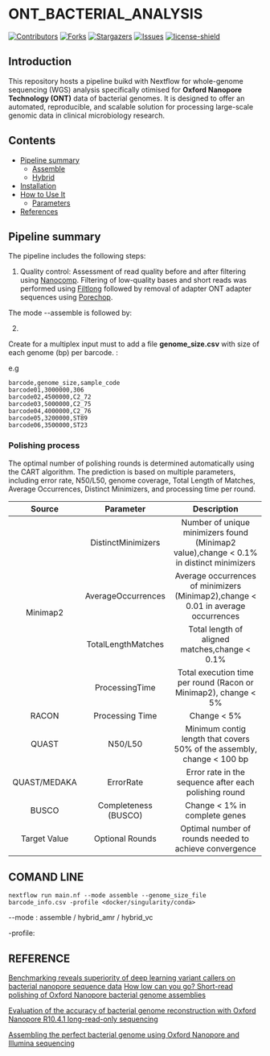 # ONT_BACTERIAL_ANALYSIS

[![Contributors][contributors-shield]][contributors-url]
[![Forks][forks-shield]][forks-url]
[![Stargazers][stars-shield]][stars-url]
[![Issues][issues-shield]][issues-url]
[![license-shield]][license-url]


## Introduction
This repository hosts a pipeline buikd with Nextflow for whole-genome sequencing (WGS) analysis specifically otimised for **Oxford Nanopore Technology (ONT)** data of bacterial genomes. It is designed to offer an automated, reproducible, and scalable solution for processing large-scale genomic data in clinical microbiology research.

## Contents
- [Pipeline summary](#pipeline-summary)
    - [Assemble](#reference-genome)
    - [Hybrid](#Hybrid)
- [Installation](#installation)
- [How to Use It](#how-to-use-it)
    - [Parameters](#parameters)
- [References](#reference)



## Pipeline summary

The pipeline includes the following steps:

1. Quality control: Assessment of read quality before and after filtering using [Nanocomp](https://github.com/wdecoster/nanocomp). Filtering of low-quality bases and short reads was performed using [Filtlong](https://github.com/rrwick/Filtlong) followed by removal of adapter ONT adapter sequences using [Porechop](https://github.com/rrwick/Porechop).

The mode --assemble is followed by:

2.  

Create for a multiplex input must to add a file **genome_size.csv**  with size of each genome (bp) per barcode. :

e.g
```
barcode,genome_size,sample_code
barcode01,3000000,306 
barcode02,4500000,C2_72
barcode03,5000000,C2_75
barcode04,4000000,C2_76
barcode05,3200000,ST89
barcode06,3500000,ST23
```


### Polishing process

The optimal number of polishing rounds is determined automatically using the CART algorithm. The prediction is based on multiple parameters, including error rate, N50/L50, genome coverage, Total Length of Matches, Average Occurrences, Distinct Minimizers, and processing time per round.

<table>
    <thead>
        <tr>
            <th align= "center"> Source </th>
            <th align= "center"> Parameter </th>
            <th align= "center"> Description </th>
        </tr>
    </thead>
    <tbody>
        <tr>
            <td rowspan="4" align="center">Minimap2 </td>
            <td align="center">DistinctMinimizers </td>
            <td align="center">Number of unique minimizers found (Minimap2 value),change < 0.1% in distinct minimizers </td>
        </tr>
        <tr>
            <td align="center">AverageOccurrences </td>
            <td align="center">Average occurrences of minimizers (Minimap2),change < 0.01 in average occurrences </td>
        </tr>
        <tr>
            <td align="center">TotalLengthMatches </td>
            <td align="center">Total length of aligned matches,change < 0.1% </td>
        </tr>
        <tr>
            <td align="center">ProcessingTime </td>
            <td align="center">	Total execution time per round (Racon or Minimap2), change < 5%</td>
        </tr>
        <tr>
            <td rowspan="1" align= "center"> RACON </td>
            <td align= "center"> Processing Time </td>
            <td align= "center"> Change < 5% </td>
        </tr>
        <tr>
            <td rowspan="1" align= "center"> QUAST </td>
            <td align= "center"> N50/L50 </td>
            <td align= "center"> Minimum contig length that covers 50% of the assembly, change < 100 bp </td>
        </tr>
        <tr>
            <td rowspan="1" align= "center"> QUAST/MEDAKA </td>
            <td align="center"> ErrorRate </td>
            <td align="center">	Error rate in the sequence after each polishing round </td>
        </tr>
        <tr>
            <td rowspan="1" align= "center"> BUSCO </td>
            <td align= "center"> Completeness (BUSCO) </td>
            <td align ="center"> Change < 1% in complete genes </td>
        </tr>
        <tr>
            <td rowspan=1 align= "center"> Target Value </td>
            <td align= "center"> Optional Rounds </td>
            <td align ="center"> Optimal number of rounds needed to achieve convergence </td>
        </tr>
    <t/body>
</table>



## COMAND LINE
```
nextflow run main.nf --mode assemble --genome_size_file barcode_info.csv -profile <docker/singularity/conda>
```

--mode : assemble / hybrid_amr / hybrid_vc 

-profile:


## REFERENCE

[Benchmarking reveals superiority of deep learning variant callers on bacterial nanopore sequence data](https://elifesciences.org/articles/98300)
[How low can you go? Short-read polishing of Oxford Nanopore bacterial genome assemblies](https://www.microbiologyresearch.org/content/journal/mgen/10.1099/mgen.0.001254)

[Evaluation of the accuracy of bacterial genome reconstruction with Oxford Nanopore R10.4.1 long-read-only sequencing](https://www.microbiologyresearch.org/content/journal/mgen/10.1099/mgen.0.001246)

[Assembling the perfect bacterial genome using Oxford Nanopore and Illumina sequencing](https://journals.plos.org/ploscompbiol/article?id=10.1371/journal.pcbi.1010905)








[contributors-shield]: https://img.shields.io/github/contributors/jimmlucas/DIvergenceTimes.svg?style=for-the-badge
[contributors-url]: https://github.com/jimmlucas/DIvergenceTimes/graphs/contributors

[forks-shield]: https://img.shields.io/github/forks/jimmlucas/DIvergenceTimes.svg?style=for-the-badge
[forks-url]: https://github.com/jimmlucas/DIvergenceTimes/network/members

[stars-shield]: https://img.shields.io/github/stars/jimmlucas/DIvergenceTimes.svg?style=for-the-badge
[stars-url]: https://github.com/gjimmlucas/DIvergenceTimes/stargazers

[issues-shield]: https://img.shields.io/github/issues/jimmlucas/DIvergenceTimes.svg?style=for-the-badge
[issues-url]: https://github.com/jimmlucas/DIvergenceTimes/issues

[license-shield]: https://img.shields.io/github/license/jimmlucas/DIvergenceTimes.svg?style=for-the-badge
[license-url]: https://github.com/jimmlucas/DIvergenceTimes/blob/master/LICENSE.txt
